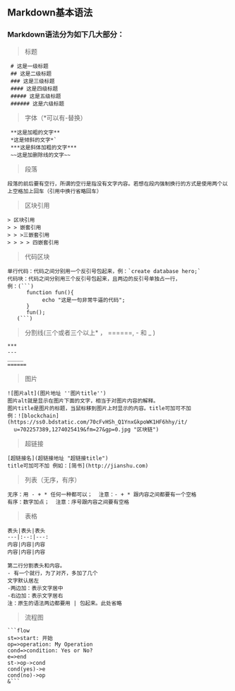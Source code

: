 ## Markdown基本语法

### Markdown语法分为如下几大部分：
> 标题

     # 这是一级标题
     ## 这是二级标题
     ### 这是三级标题
     #### 这是四级标题
     ##### 这是五级标题
     ###### 这是六级标题

> 字体（*可以有-替换）

     **这是加粗的文字**
     *这是倾斜的文字*`
     ***这是斜体加粗的文字***
     ~~这是加删除线的文字~~
     
> 段落

    段落的前后要有空行，所谓的空行是指没有文字内容。若想在段内强制换行的方式是使用两个以上空格加上回车（引用中换行省略回车）
 
> 区块引用

    > 区块引用
    > > 嵌套引用
    > > >三嵌套引用
    > > > > 四嵌套引用
     
> 代码区块

    单行代码：代码之间分别用一个反引号包起来，例：`create database hero;`
    代码块：代码之间分别用三个反引号包起来，且两边的反引号单独占一行，
    例：(```)
          function fun(){
               echo "这是一句非常牛逼的代码";
          }
          fun();
       (```)
    
> 分割线(三个或者三个以上* ， ======</font>,  - 和 _ )
   
    ***
    ---
    _____ 
    ======
    
> 图片

    ![图片alt](图片地址 ''图片title'')
    图片alt就是显示在图片下面的文字，相当于对图片内容的解释。
    图片title是图片的标题，当鼠标移到图片上时显示的内容。title可加可不加
    例：![blockchain](https://ss0.bdstatic.com/70cFvHSh_Q1YnxGkpoWK1HF6hhy/it/
      u=702257389,1274025419&fm=27&gp=0.jpg "区块链")
      
> 超链接

    [超链接名](超链接地址 "超链接title")
    title可加可不加 例如：[简书](http://jianshu.com)
                
> 列表（无序，有序）
 
    无序：用 - + * 任何一种都可以；  注意：- + * 跟内容之间都要有一个空格 
    有序：数字加点；  注意：序号跟内容之间要有空格 
    
> 表格
    
    表头|表头|表头
    ---|:--:|---:
    内容|内容|内容
    内容|内容|内容
    
    第二行分割表头和内容。
    - 有一个就行，为了对齐，多加了几个
    文字默认居左
    -两边加：表示文字居中
    -右边加：表示文字居右
    注：原生的语法两边都要用 | 包起来。此处省略  
    
> 流程图
    
    ```flow
    st=>start: 开始
    op=>operation: My Operation
    cond=>condition: Yes or No?
    e=>end
    st->op->cond
    cond(yes)->e
    cond(no)->op
    &```
    
    